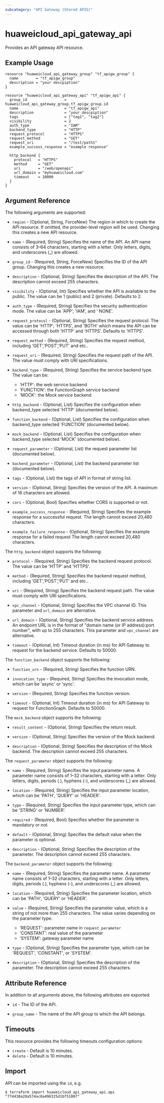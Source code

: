 ```yaml
---
subcategory: "API Gateway (Shared APIG)"
---
```


# huaweicloud_api_gateway_api

Provides an API gateway API resource.

## Example Usage

```hcl
resource "huaweicloud_api_gateway_group" "tf_apigw_group" {
  name        = "tf_apigw_group"
  description = "your descpiption"
}

resource "huaweicloud_api_gateway_api" "tf_apigw_api" {
  group_id                 = huaweicloud_api_gateway_group.tf_apigw_group.id
  name                     = "tf_apigw_api"
  description              = "your descpiption"
  tags                     = ["tag1", "tag2"]
  visibility               = 2
  auth_type                = "IAM"
  backend_type             = "HTTP"
  request_protocol         = "HTTPS"
  request_method           = "GET"
  request_uri              = "/test/path1"
  example_success_response = "example response"

  http_backend {
    protocol   = "HTTPS"
    method     = "GET"
    uri        = "/web/openapi"
    url_domain = "myhuaweicloud.com"
    timeout    = 10000
  }
}
```

## Argument Reference

The following arguments are supported:

* `region` - (Optional, String, ForceNew) The region in which to create the API resource. If omitted, the provider-level
  region will be used. Changing this creates a new API resource.

* `name` - (Required, String) Specifies the name of the API. An API name consists of 3–64 characters, starting with a
  letter. Only letters, digits, and underscores (_) are allowed.

* `group_id` - (Required, String, ForceNew) Specifies the ID of the API group. Changing this creates a new resource.

* `description` - (Optional, String) Specifies the description of the API. The description cannot exceed 255 characters.

* `visibility` - (Optional, Int) Specifies whether the API is available to the public. The value can be 1 (public) and
  2 (private). Defaults to 2.

* `auth_type` - (Required, String) Specifies the security authentication mode. The value can be 'APP', 'IAM', and '
  NONE'.

* `request_protocol` - (Optional, String) Specifies the request protocol. The value can be 'HTTP', 'HTTPS', and 'BOTH'
  which means the API can be accessed through both 'HTTP' and 'HTTPS'. Defaults to 'HTTPS'.

* `request_method` - (Required, String) Specifies the request method, including 'GET','POST','PUT' and etc..

* `request_uri` - (Required, String) Specifies the request path of the API. The value must comply with URI
  specifications.

* `backend_type` - (Required, String) Specifies the service backend type. The value can be:
  + 'HTTP': the web service backend
  + 'FUNCTION': the FunctionGraph service backend
  + 'MOCK': the Mock service backend

* `http_backend` - (Optional, List) Specifies the configuration when backend_type selected 'HTTP' (documented below).

* `function_backend` - (Optional, List) Specifies the configuration when backend_type selected 'FUNCTION' (documented
  below).

* `mock_backend` - (Optional, List) Specifies the configuration when backend_type selected 'MOCK' (documented below).

* `request_parameter` - (Optional, List) the request parameter list (documented below).

* `backend_parameter` - (Optional, List) the backend parameter list (documented below).

* `tags` - (Optional, List) the tags of API in format of string list.

* `version` - (Optional, String) Specifies the version of the API. A maximum of 16 characters are allowed.

* `cors` - (Optional, Bool) Specifies whether CORS is supported or not.

* `example_success_response` - (Required, String) Specifies the example response for a successful request. The length
  cannot exceed 20,480 characters.

* `example_failure_response` - (Optional, String) Specifies the example response for a failed request The length cannot
  exceed 20,480 characters.

The `http_backend` object supports the following:

* `protocol` - (Required, String) Specifies the backend request protocol. The value can be 'HTTP' and 'HTTPS'.

* `method` - (Required, String) Specifies the backend request method, including 'GET','POST','PUT' and etc..

* `uri` - (Required, String) Specifies the backend request path. The value must comply with URI specifications.

* `vpc_channel` - (Optional, String) Specifies the VPC channel ID. This parameter and `url_domain` are alternative.

* `url_domain` - (Optional, String) Specifies the backend service address. An endpoint URL is in the format of
  "domain name (or IP address):port number", with up to 255 characters. This parameter and `vpc_channel` are
  alternative.

* `timeout` - (Optional, Int) Timeout duration (in ms) for API Gateway to request for the backend service. Defaults to
  50000.

The `function_backend` object supports the following:

* `function_urn` - (Required, String) Specifies the function URN.

* `invocation_type` - (Required, String) Specifies the invocation mode, which can be 'async' or 'sync'.

* `version` - (Required, String) Specifies the function version.

* `timeout` - (Optional, Int) Timeout duration (in ms) for API Gateway to request for FunctionGraph. Defaults to 50000.

The `mock_backend` object supports the following:

* `result_content` - (Optional, String) Specifies the return result.

* `version` - (Optional, String) Specifies the version of the Mock backend.

* `description` - (Optional, String) Specifies the description of the Mock backend. The description cannot exceed 255
  characters.

The `request_parameter` object supports the following:

* `name` - (Required, String) Specifies the input parameter name. A parameter name consists of 1–32 characters, starting
  with a letter. Only letters, digits, periods (.), hyphens (-), and underscores (_) are allowed.

* `location` - (Required, String) Specifies the input parameter location, which can be 'PATH', 'QUERY' or 'HEADER'.

* `type` - (Required, String) Specifies the input parameter type, which can be 'STRING' or 'NUMBER'.

* `required` - (Required, Bool) Specifies whether the parameter is mandatory or not.

* `default` - (Optional, String) Specifies the default value when the parameter is optional.

* `description` - (Optional, String) Specifies the description of the parameter. The description cannot exceed 255
  characters.

The `backend_parameter` object supports the following:

* `name` - (Required, String) Specifies the parameter name. A parameter name consists of 1–32 characters, starting with
  a letter. Only letters, digits, periods (.), hyphens (-), and underscores (_) are allowed.

* `location` - (Required, String) Specifies the parameter location, which can be 'PATH', 'QUERY' or 'HEADER'.

* `value` - (Required, String) Specifies the parameter value, which is a string of not more than 255 characters. The
  value varies depending on the parameter type:
  + 'REQUEST': parameter name in `request_parameter`
  + 'CONSTANT': real value of the parameter
  + 'SYSTEM': gateway parameter name

* `type` - (Optional, String) Specifies the parameter type, which can be 'REQUEST', 'CONSTANT', or 'SYSTEM'.

* `description` - (Optional, String) Specifies the description of the parameter. The description cannot exceed 255
  characters.

## Attribute Reference

In addition to all arguments above, the following attributes are exported:

* `id` - The ID of the API.

* `group_name` - The name of the API group to which the API belongs.

## Timeouts

This resource provides the following timeouts configuration options:

* `create` - Default is 10 minutes.
* `delete` - Default is 10 minutes.

## Import

API can be imported using the `id`, e.g.

```
$ terraform import huaweicloud_api_gateway_api.api "774438a28a574ac8a496325d1bf51807"
```
